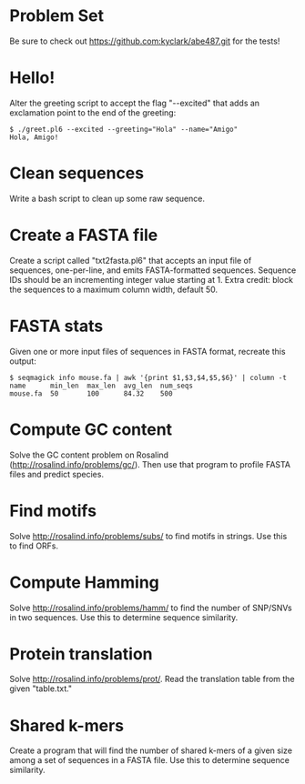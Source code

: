 # Problem Set

Be sure to check out https://github.com:kyclark/abe487.git for the tests!

# Hello!

Alter the greeting script to accept the flag "--excited" that adds an exclamation point to the end of the greeting:

```
$ ./greet.pl6 --excited --greeting="Hola" --name="Amigo"
Hola, Amigo!
```

# Clean sequences

Write a bash script to clean up some raw sequence.

# Create a FASTA file

Create a script called "txt2fasta.pl6" that accepts an input file of sequences, one-per-line, and emits FASTA-formatted sequences.  Sequence IDs should be an incrementing integer value starting at 1.  Extra credit: block the sequences to a maximum column width, default 50.

# FASTA stats

Given one or more input files of sequences in FASTA format, recreate this output:

```
$ seqmagick info mouse.fa | awk '{print $1,$3,$4,$5,$6}' | column -t
name      min_len  max_len  avg_len  num_seqs
mouse.fa  50       100      84.32    500
```

# Compute GC content

Solve the GC content problem on Rosalind (http://rosalind.info/problems/gc/).  Then use that program to profile FASTA files and predict species.

# Find motifs

Solve http://rosalind.info/problems/subs/ to find motifs in strings.  Use this to find ORFs.

# Compute Hamming

Solve http://rosalind.info/problems/hamm/ to find the number of SNP/SNVs in two sequences.  Use this to determine sequence similarity.

# Protein translation

Solve http://rosalind.info/problems/prot/.  Read the translation table from the given "table.txt."

# Shared k-mers

Create a program that will find the number of shared k-mers of a given size among a set of sequences in a FASTA file.  Use this to determine sequence similarity.
